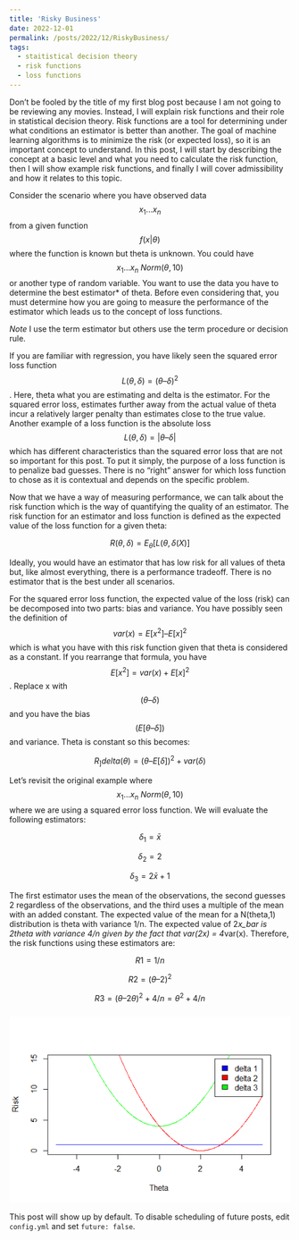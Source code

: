```yaml
---
title: 'Risky Business'
date: 2022-12-01
permalink: /posts/2022/12/RiskyBusiness/
tags:
  - staitistical decision theory
  - risk functions
  - loss functions
---
```


Don’t be fooled by the title of my first blog post because I am not going to be reviewing any movies. Instead, I will explain risk functions and their role in statistical decision theory. Risk functions are a tool for determining under what conditions an estimator is better than another. The goal of machine learning algorithms is to minimize the risk (or expected loss), so it is an important concept to understand. In this post, I will start by describing the concept at a basic level and what you need to calculate the risk function, then I will show example risk functions, and finally I will cover admissibility and how it relates to this topic.

Consider the scenario where you have observed data $$x_1...x_n$$ from a given function $$f(x|\theta)$$ where the function is known but theta is unknown. You could have $$x_1...x_n ~ Norm(\theta,10)$$ or another type of random variable. You want to use the data you have to determine the best estimator* of theta. Before even considering that, you must determine how you are going to measure the performance of the estimator which leads us to the concept of loss functions. 

*Note* I use the term estimator but others use the term procedure or decision rule. 

If you are familiar with regression, you have likely seen the squared error loss function $$L(\theta, \delta) = (\theta – \delta)^2$$. Here, theta what you are estimating and delta is the estimator. For the squared error loss, estimates further away from the actual value of theta incur a relatively larger penalty than estimates close to the true value. Another example of a loss function is the absolute loss $$L(\theta, \delta) = |\theta – \delta|$$ which has different characteristics than the squared error loss that are not so important for this post. To put it simply, the purpose of a loss function is to penalize bad guesses. There is no “right” answer for which loss function to chose as it is contextual and depends on the specific problem. 

Now that we have a way of measuring performance, we can talk about the risk function which is the way of quantifying the quality of an estimator. The risk function for an estimator and loss function is defined as the expected value of the loss function for a given theta:

$$R(\theta, \delta) = E_\theta[L(\theta, \delta(X)]$$

Ideally, you would have an estimator that has low risk for all values of theta but, like almost everything, there is a performance tradeoff. There is no estimator that is the best under all scenarios. 

For the squared error loss function, the expected value of the loss (risk) can be decomposed into two parts: bias and variance. You have possibly seen the definition of $$var(x) = E[x^2] – E[x]^2$$ which is what you have with this risk function given that theta is considered as a constant. If you rearrange that formula, you have $$E[x^2] = var(x) + E[x]^2$$. Replace x with $$(\theta – \delta)$$ and you have the bias $$(E[\theta – \delta])$$ and variance. Theta is constant so this becomes:

$$R_]delta(\theta) = (\theta – E[\delta])^2 + var(\delta)$$

Let’s revisit the original example where $$x_1...x_n ~ Norm(\theta,10)$$ where we are using a squared error loss function. We will evaluate the following estimators:

$$\delta_1 = \bar{x}$$

$$\delta_2 = 2$$

$$\delta_3 = 2\bar{x} + 1$$

The first estimator uses the mean of the observations, the second guesses 2 regardless of the observations, and the third uses a multiple of the mean with an added constant. The expected value of the mean for a N(theta,1) distribution is theta with variance 1/n. The expected value of 2*x_bar is 2theta with variance 4/n given by the fact that var(2x) = 4*var(x). Therefore, the risk functions using these estimators are:

$$R1 = 1/n$$

$$R2 = (\theta – 2)^2$$

$$R3 = (\theta – 2\theta)^2 + 4/n = \theta^2 + 4/n$$
<br/><img src='/images/Risk.png'>

This post will show up by default. To disable scheduling of future posts, edit `config.yml` and set `future: false`. 
